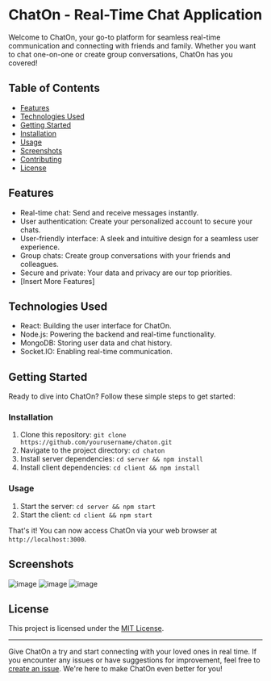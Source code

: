 # ChatOn - Real-Time Chat Application

Welcome to ChatOn, your go-to platform for seamless real-time communication and connecting with friends and family. Whether you want to chat one-on-one or create group conversations, ChatOn has you covered!

## Table of Contents
- [Features](#features)
- [Technologies Used](#technologies-used)
- [Getting Started](#getting-started)
- [Installation](#installation)
- [Usage](#usage)
- [Screenshots](#screenshots)
- [Contributing](#contributing)
- [License](#license)

## Features

- Real-time chat: Send and receive messages instantly.
- User authentication: Create your personalized account to secure your chats.
- User-friendly interface: A sleek and intuitive design for a seamless user experience.
- Group chats: Create group conversations with your friends and colleagues.
- Secure and private: Your data and privacy are our top priorities.
- [Insert More Features]

## Technologies Used

- React: Building the user interface for ChatOn.
- Node.js: Powering the backend and real-time functionality.
- MongoDB: Storing user data and chat history.
- Socket.IO: Enabling real-time communication.

## Getting Started

Ready to dive into ChatOn? Follow these simple steps to get started:

### Installation

1. Clone this repository: `git clone https://github.com/yourusername/chaton.git`
2. Navigate to the project directory: `cd chaton`
3. Install server dependencies: `cd server && npm install`
4. Install client dependencies: `cd client && npm install`

### Usage

1. Start the server: `cd server && npm start`
2. Start the client: `cd client && npm start`

That's it! You can now access ChatOn via your web browser at `http://localhost:3000`.

## Screenshots

![image](https://github.com/Johnfavour/Realtime-chat-app/assets/113635549/228e6fa0-42fa-415d-96bf-b435a684e2d6)
![image](https://github.com/Johnfavour/Realtime-chat-app/assets/113635549/2f2ec9f1-6dc1-4311-b0a8-ee986a1b322d)
![image](https://github.com/Johnfavour/Realtime-chat-app/assets/113635549/4e76a35d-d346-4b32-b3f2-7c9cfb7266a9)


## License

This project is licensed under the [MIT License](LICENSE).

---

Give ChatOn a try and start connecting with your loved ones in real time. If you encounter any issues or have suggestions for improvement, feel free to [create an issue](https://github.com/Johnfavour/Realtime-chat-app). We're here to make ChatOn even better for you!

